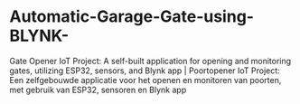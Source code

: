 # Automatic-Garage-Gate-using-BLYNK-
Gate Opener IoT Project: A self-built application for opening and monitoring gates, utilizing ESP32, sensors, and Blynk app | Poortopener IoT Project: Een zelfgebouwde applicatie voor het openen en monitoren van poorten, met gebruik van ESP32, sensoren en Blynk app
